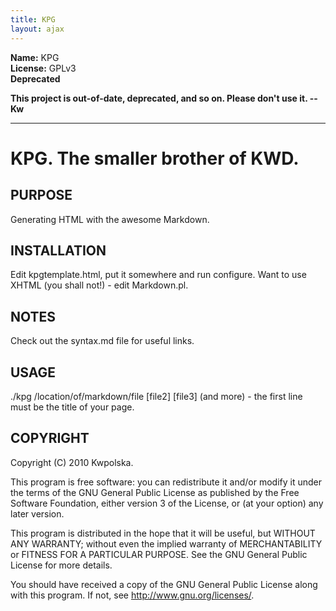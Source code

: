```yaml
---
title: KPG
layout: ajax
---
```

**Name:** KPG  
**License:** GPLv3  
**Deprecated**

**This project is out-of-date, deprecated, and so on.  Please don't use it.  --Kw**

---

KPG.  The smaller brother of KWD.
==============

PURPOSE
-------
Generating HTML with the awesome Markdown.

INSTALLATION
------------
Edit kpgtemplate.html, put it somewhere and run configure.  Want to use XHTML (you shall not!) - edit Markdown.pl.

NOTES
-----
Check out the syntax.md file for useful links.

USAGE
-----
./kpg /location/of/markdown/file \[file2] \[file3] (and more) - the first line must be the title of your page.

COPYRIGHT
---------
Copyright (C) 2010 Kwpolska.

This program is free software: you can redistribute it and/or modify
it under the terms of the GNU General Public License as published by
the Free Software Foundation, either version 3 of the License, or
(at your option) any later version.

This program is distributed in the hope that it will be useful,
but WITHOUT ANY WARRANTY; without even the implied warranty of
MERCHANTABILITY or FITNESS FOR A PARTICULAR PURPOSE.  See the
GNU General Public License for more details.

You should have received a copy of the GNU General Public License
along with this program.  If not, see <http://www.gnu.org/licenses/>.
